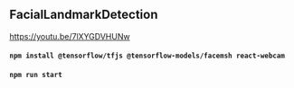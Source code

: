 ## FacialLandmarkDetection
https://youtu.be/7lXYGDVHUNw

#### `npm install @tensorflow/tfjs @tensorflow-models/facemsh react-webcam`
#### `npm run start`    
